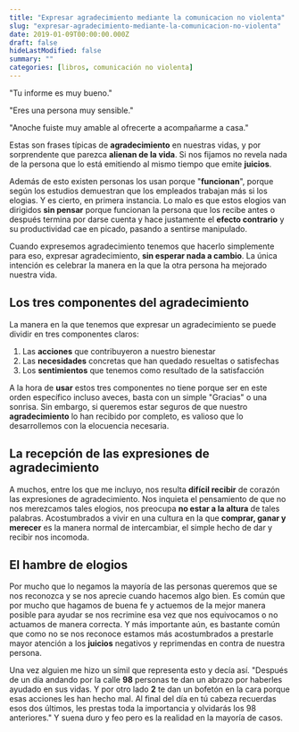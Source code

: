 ```yaml
---
title: "Expresar agradecimiento mediante la comunicacion no violenta"
slug: "expresar-agradecimiento-mediante-la-comunicacion-no-violenta"
date: 2019-01-09T00:00:00.000Z
draft: false
hideLastModified: false
summary: ""
categories: [libros, comunicación no violenta]
---
```


  "Tu informe es muy bueno."

  "Eres una persona muy sensible."

  "Anoche fuiste muy amable al ofrecerte a acompañarme a casa."

  Estas son frases típicas de __agradecimiento__ en nuestras vidas, y por
  sorprendente que parezca __alienan de la vida__. Si nos fijamos no revela nada
  de la persona que lo está emitiendo al mismo tiempo que emite __juicios__.

  Además de esto existen personas los usan porque "__funcionan__", porque según
  los estudios demuestran que los empleados trabajan más si los elogias. Y es
  cierto, en primera instancia. Lo malo es que estos elogios van dirigidos __sin
  pensar__ porque funcionan la persona que los recibe antes o después termina
  por darse cuenta y hace justamente el __efecto contrario__ y su productividad
  cae en picado, pasando a sentirse manipulado.

  Cuando expresemos agradecimiento tenemos que hacerlo simplemente para eso,
  expresar agradecimiento, __sin esperar nada a cambio__. La única intención es
  celebrar la manera en la que la otra persona ha mejorado nuestra vida.

Los tres componentes del agradecimiento
--------------------------------------------------------------------------------

  La manera en la que tenemos que expresar un agradecimiento se puede dividir en
  tres componentes claros:
1. Las __acciones__ que contribuyeron a nuestro bienestar
2. Las __necesidades__ concretas que han quedado resueltas o satisfechas
3. Los __sentimientos__ que tenemos como resultado de la satisfacción

  A la hora de __usar__ estos tres componentes no tiene porque ser en este orden
  específico incluso aveces, basta con un simple "Gracias" o una sonrisa. Sin
  embargo, si queremos estar seguros de que nuestro __agradecimiento__ lo han
  recibido por completo, es valioso que lo desarrollemos con la elocuencia
  necesaria.

La recepción de las expresiones de agradecimiento
--------------------------------------------------------------------------------

  A muchos, entre los que me incluyo, nos resulta __difícil recibir__ de corazón
  las expresiones de agradecimiento. Nos inquieta el pensamiento de que no nos
  merezcamos tales elogios, nos preocupa __no estar a la altura__ de tales
  palabras. Acostumbrados a vivir en una cultura en la que __comprar, ganar y
  merecer__ es la manera normal de intercambiar, el simple hecho de dar y
  recibir nos incomoda.

El hambre de elogios
--------------------------------------------------------------------------------

  Por mucho que lo negamos la mayoría de las personas queremos que se nos
  reconozca y se nos aprecie cuando hacemos algo bien. Es común que por mucho
  que hagamos de buena fe y actuemos de la mejor manera posible para ayudar se
  nos recrimine esa vez que nos equivocamos o no actuamos de manera correcta. Y
  más importante aún, es bastante común que como no se nos reconoce estamos más
  acostumbrados a prestarle mayor atención a los __juicios__ negativos y
  reprimendas en contra de nuestra persona.

  Una vez alguien me hizo un símil que representa esto y decía así. "Después de
  un día andando por la calle __98__ personas te dan un abrazo por haberles
  ayudado en sus vidas. Y por otro lado __2__ te dan un bofetón en la cara
  porque esas acciones les han hecho mal. Al final del día en tú cabeza
  recuerdas esos dos últimos, les prestas toda la importancia y olvidarás los 98
  anteriores." Y suena duro y feo pero es la realidad en la mayoría de casos.

